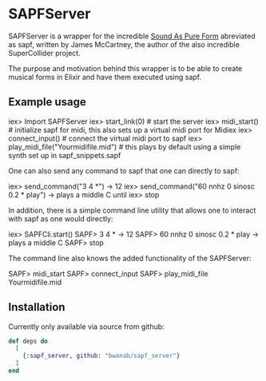 # SAPFServer

SAPFServer is a wrapper for the incredible [Sound As Pure Form](https://github.com/lfnoise/sapf) abreviated
as sapf, written by James McCartney, the author of the also incredible SuperCollider project.

The purpose and motivation behind this wrapper is to be able to create musical forms in Elixir and
have them executed using sapf. 

## Example usage

  iex> Import SAPFServer
  iex> start_link(0)                 # start the server
  iex> midi_start()                  # initialize sapf for midi, this also sets up a virtual midi port for Midiex
  iex> connect_input()               # connect the virtual midi port to sapf
  iex> play_midi_file("Yourmidifile.mid") # this plays by default using a simple synth set up in sapf_snippets.sapf

One can also send any command to sapf that one can directly to sapf:

  iex> send_command("3 4 *") -> 12
  iex> send_command("60 nnhz 0 sinosc 0.2 * play") -> plays a middle C until
  iex> stop
  
In addition, there is a simple command line utility that allows one to interact with sapf as one would directly:

  iex> SAPFCli.start()
  SAPF> 3 4 * -> 12
  SAPF> 60 nnhz 0 sinosc 0.2 * play -> plays a middle C
  SAPF> stop

The command line also knows the added functionality of the SAPFServer:

  SAPF> midi_start
  SAPF> connect_input
  SAPF> play_midi_file Yourmidifile.mid

## Installation

Currently only available via source from github:

```elixir
def deps do
  [
    {:sapf_server, github: "bwanab/sapf_server"}
  ]
end
```
